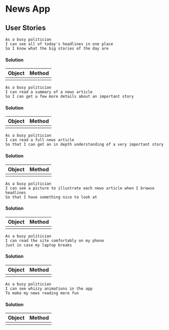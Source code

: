 # News App
## User Stories
```
As a busy politician
I can see all of today's headlines in one place
So I know what the big stories of the day are
```
#### Solution
Object | Method
---    | ---
       |
```
As a busy politician
I can read a summary of a news article
So I can get a few more details about an important story
```
#### Solution
Object | Method
---    | ---
       |
```
As a busy politician
I can read a full news article
So that I can get an in depth understanding of a very important story
```
#### Solution
Object | Method
---    | ---
       |
```
As a busy politician
I can see a picture to illustrate each news article when I browse headlines
So that I have something nice to look at
```
#### Solution
Object | Method
---    | ---
       |
```
As a busy politician
I can read the site comfortably on my phone
Just in case my laptop breaks
```
#### Solution
Object | Method
---    | ---
       |
```
As a busy politician
I can see whizzy animations in the app
To make my news reading more fun
```
#### Solution
Object | Method
---    | ---
       |
